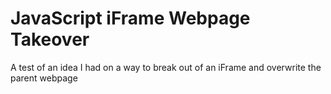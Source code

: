 # JavaScript iFrame Webpage Takeover
A test of an idea I had on a way to break out of an iFrame and overwrite the parent webpage
